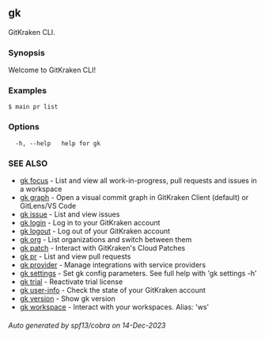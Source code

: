 ## gk

GitKraken CLI.

### Synopsis

Welcome to GitKraken CLI!

### Examples

```
$ main pr list
```

### Options

```
  -h, --help   help for gk
```

### SEE ALSO

* [gk focus](gk_focus.md)	 - List and view all work-in-progress, pull requests and issues in a workspace
* [gk graph](gk_graph.md)	 - Open a visual commit graph in GitKraken Client (default) or GitLens/VS Code
* [gk issue](gk_issue.md)	 - List and view issues
* [gk login](gk_login.md)	 - Log in to your GitKraken account
* [gk logout](gk_logout.md)	 - Log out of your GitKraken account
* [gk org](gk_org.md)	 - List organizations and switch between them
* [gk patch](gk_patch.md)	 - Interact with GitKraken's Cloud Patches
* [gk pr](gk_pr.md)	 - List and view pull requests
* [gk provider](gk_provider.md)	 - Manage integrations with service providers
* [gk settings](gk_settings.md)	 - Set gk config parameters. See full help with 'gk settings -h'
* [gk trial](gk_trial.md)	 - Reactivate trial license
* [gk user-info](gk_user-info.md)	 - Check the state of your GitKraken account
* [gk version](gk_version.md)	 - Show gk version
* [gk workspace](gk_workspace.md)	 - Interact with your workspaces. Alias: 'ws'

###### Auto generated by spf13/cobra on 14-Dec-2023
